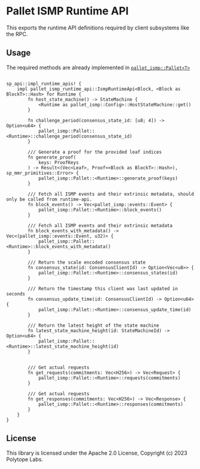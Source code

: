 # Pallet ISMP Runtime API

This exports the runtime API definitions required by client subsystems like the RPC.

## Usage

The required methods are already implemented in [`pallet_ismp::Pallet<T>`](https://docs.rs/pallet-ismp/latest/pallet-ismp/pallet/struct.Pallet.html)


```rust,ignore

sp_api::impl_runtime_apis! {
    impl pallet_ismp_runtime_api::IsmpRuntimeApi<Block, <Block as BlockT>::Hash> for Runtime {
        fn host_state_machine() -> StateMachine {
            <Runtime as pallet_ismp::Config>::HostStateMachine::get()
        }

        fn challenge_period(consensus_state_id: [u8; 4]) -> Option<u64> {
            pallet_ismp::Pallet::<Runtime>::challenge_period(consensus_state_id)
        }

        /// Generate a proof for the provided leaf indices
        fn generate_proof(
            keys: ProofKeys
        ) -> Result<(Vec<Leaf>, Proof<<Block as BlockT>::Hash>), sp_mmr_primitives::Error> {
            pallet_ismp::Pallet::<Runtime>::generate_proof(keys)
        }

        /// Fetch all ISMP events and their extrinsic metadata, should only be called from runtime-api.
        fn block_events() -> Vec<pallet_ismp::events::Event> {
            pallet_ismp::Pallet::<Runtime>::block_events()
        }

        /// Fetch all ISMP events and their extrinsic metadata
        fn block_events_with_metadata() -> Vec<(pallet_ismp::events::Event, u32)> {
            pallet_ismp::Pallet::<Runtime>::block_events_with_metadata()
        }

        /// Return the scale encoded consensus state
        fn consensus_state(id: ConsensusClientId) -> Option<Vec<u8>> {
            pallet_ismp::Pallet::<Runtime>::consensus_states(id)
        }

        /// Return the timestamp this client was last updated in seconds
        fn consensus_update_time(id: ConsensusClientId) -> Option<u64> {
            pallet_ismp::Pallet::<Runtime>::consensus_update_time(id)
        }

        /// Return the latest height of the state machine
        fn latest_state_machine_height(id: StateMachineId) -> Option<u64> {
            pallet_ismp::Pallet::<Runtime>::latest_state_machine_height(id)
        }


        /// Get actual requests
        fn get_requests(commitments: Vec<H256>) -> Vec<Request> {
            pallet_ismp::Pallet::<Runtime>::requests(commitments)
        }

        /// Get actual requests
        fn get_responses(commitments: Vec<H256>) -> Vec<Response> {
            pallet_ismp::Pallet::<Runtime>::responses(commitments)
        }
    }
}

```


## License

This library is licensed under the Apache 2.0 License, Copyright (c) 2023 Polytope Labs.
